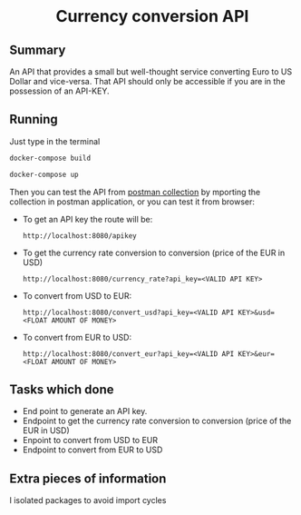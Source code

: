 <div align="center">
  <br>
  <h1>Currency conversion API</h1>
</div>






## Summary

An API that provides a small but well-thought service converting Euro to US Dollar and vice-versa. That API should only be accessible if you are in the possession of an API-KEY.



##  Running

Just type in the terminal

```bash
docker-compose build
```

```bash
docker-compose up
```

Then you can test the API from [postman collection](postman%20collection) by mporting the collection in postman application, or you can test it from browser:

- To get an API key the route will be:

  ```
  http://localhost:8080/apikey
  ```

- To get the currency rate conversion to conversion (price of the EUR in USD)

  ```
  http://localhost:8080/currency_rate?api_key=<VALID API KEY>
  ```

- To convert from USD to EUR:

  ```
  http://localhost:8080/convert_usd?api_key=<VALID API KEY>&usd=<FLOAT AMOUNT OF MONEY>
  ```

- To convert from EUR to USD:

  ```
  http://localhost:8080/convert_eur?api_key=<VALID API KEY>&eur=<FLOAT AMOUNT OF MONEY>
  ```



## Tasks which done

- End point to generate an API key.
- Endpoint to get the currency rate conversion to conversion (price of the EUR in USD)
- Enpoint to convert from USD to EUR
- Endpoint to convert from EUR to USD



## Extra pieces of information

I isolated packages to avoid import cycles
